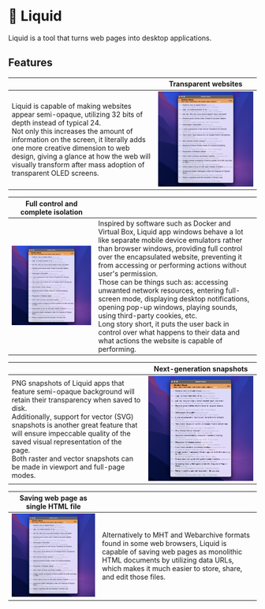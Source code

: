 # :ocean: Liquid

Liquid is a tool that turns web pages into desktop applications.


## Features

| | Transparent websites |
|:-|:-:|
| Liquid is capable of making websites appear semi-opaque, utilizing 32 bits of depth instead of typical 24.<br>Not only this increases the amount of information on the screen, it literally adds one more creative dimension to web design, giving a glance at how the web will visually transform after mass adoption of transparent OLED screens. | [![Transparency snapshot](assets/images/transparency-square.png)](assets/images/transparency.png) |

| Full control and complete isolation | |
|:-:|:-|
| [![Transparency snapshot](assets/images/transparency-square.png)](assets/images/transparency.png) | Inspired by software such as Docker and Virtual Box, Liquid app windows behave a lot like separate mobile device emulators rather than browser windows, providing full control over the encapsulated website, preventing it from accessing or performing actions without user's permission.<br>Those can be things such as: accessing unwanted network resources, entering full-screen mode, displaying desktop notifications, opening pop-up windows, playing sounds, using third-party cookies, etc.<br>Long story short, it puts the user back in control over what happens to their data and what actions the website is capable of performing. |

| | Next-generation snapshots |
|:-|:-:|
| PNG snapshots of Liquid apps that feature semi-opaque background will retain their transparency when saved to disk.<br>Additionally, support for vector (SVG) snapshots is another great feature that will ensure impeccable quality of the saved visual representation of the page.<br>Both raster and vector snapshots can be made in viewport and full-page modes. | [![Transparency snapshot](assets/images/transparency-square.png)](assets/images/transparency.png) |

| Saving web page as single HTML file | |
|:-:|:-|
| [![Transparency snapshot](assets/images/transparency-square.png)](assets/images/transparency.png) | Alternatively to MHT and Webarchive formats found in some web browsers, Liquid is capable of saving web pages as monolithic HTML documents by utilizing data URLs, which makes it much easier to store, share, and edit those files. |
